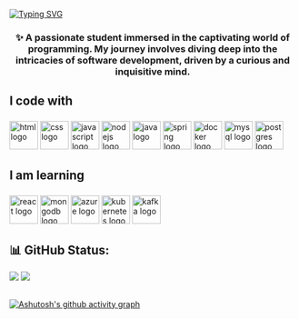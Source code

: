 
<a href="https://git.io/typing-svg"><img src="https://readme-typing-svg.demolab.com?font=Arial&size=35&duration=3000&pause=1000&color=fffcfc&background=FFA8E400&center=true&vCenter=true&repeat=false&random=false&width=1000&height=100&lines=Hi+my+name+is+Gustavo;I'm+studying+systems+analysis+and+development;I'm+always+learning+something+new;Here+I+record+everything+I+do;Be+welcome+to+my+GitHub!" alt="Typing SVG" /></a>


<h3 align="center">✨ A passionate student immersed in the captivating world of programming. My journey involves diving deep into the intricacies of software development, driven by a curious and inquisitive mind.</h3>

###

<h2 align="left">I code with</h2>

###

<div align="left">
  <img src="https://skillicons.dev/icons?i=html" height="50" alt="html logo"  />
  <img src="https://skillicons.dev/icons?i=css" height="50" alt="css logo"  />
  <img src="https://skillicons.dev/icons?i=js" height="50" alt="javascript logo"  />
  <img src="https://skillicons.dev/icons?i=nodejs" height="50" alt="nodejs logo"  />
  <img src="https://skillicons.dev/icons?i=java" height="50" alt="java logo"  />
   <img src="https://skillicons.dev/icons?i=spring" height="50" alt="spring logo"  />
  <img src="https://skillicons.dev/icons?i=docker" height="50" alt="docker logo"  />
  <img src="https://skillicons.dev/icons?i=mysql" height="50" alt="mysql logo"  />
  <img src="https://skillicons.dev/icons?i=postgres" height="50" alt="postgres logo"  />
</div>

###

<h2 align="left">I am learning</h2>

###

<div align="left">
  <img src="https://skillicons.dev/icons?i=react" height="50" alt="react logo"  />
  <img src="https://skillicons.dev/icons?i=mongodb" height="50" alt="mongodb logo"  />
  <img src="https://skillicons.dev/icons?i=azure" height="50" alt="azure logo"  />
  <img src="https://skillicons.dev/icons?i=kubernetes" height="50" alt="kubernetes logo"  />
  <img src="https://skillicons.dev/icons?i=kafka" height="50" alt="kafka logo"  />
</div>


###



<h2 align="left">📊 GitHub Status:</h2>

  ![](https://github-readme-streak-stats.herokuapp.com/?user=GustavoRizerioDev&theme=tokyonight&hide_border=false)
  ![](https://github-readme-stats.vercel.app/api/top-langs/?username=GustavoRizerioDev&theme=tokyonight&hide_border=false&include_all_commits=true&count_private=false&layout=compact)


 ##
 [![Ashutosh's github activity graph](https://github-readme-activity-graph.vercel.app/graph?username=GustavoRizerioDev&theme=tokyo-night)](https://github.com/ashutosh00710/github-readme-activity-graph)

##

